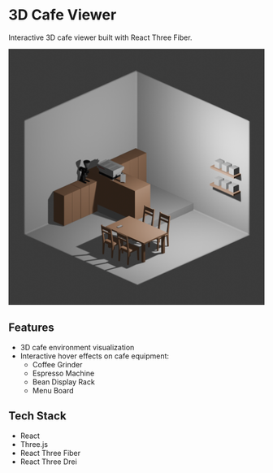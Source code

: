 # 3D Cafe Viewer

Interactive 3D cafe viewer built with React Three Fiber.

![Cafe Preview](./docs//render.png)

## Features

- 3D cafe environment visualization
- Interactive hover effects on cafe equipment:
  - Coffee Grinder
  - Espresso Machine
  - Bean Display Rack
  - Menu Board

## Tech Stack

- React
- Three.js
- React Three Fiber
- React Three Drei